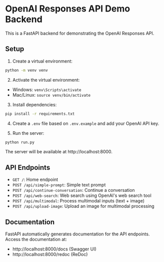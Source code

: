 # OpenAI Responses API Demo Backend

This is a FastAPI backend for demonstrating the OpenAI Responses API.

## Setup

1. Create a virtual environment:
```bash
python -m venv venv
```

2. Activate the virtual environment:
- Windows: `venv\Scripts\activate`
- Mac/Linux: `source venv/bin/activate`

3. Install dependencies:
```bash
pip install -r requirements.txt
```

4. Create a `.env` file based on `.env.example` and add your OpenAI API key.

5. Run the server:
```bash
python run.py
```

The server will be available at http://localhost:8000.

## API Endpoints

- `GET /`: Home endpoint
- `POST /api/simple-prompt`: Simple text prompt
- `POST /api/continue-conversation`: Continue a conversation
- `POST /api/web-search`: Web search using OpenAI's web search tool
- `POST /api/multimodal`: Process multimodal inputs (text + image)
- `POST /api/upload-image`: Upload an image for multimodal processing

## Documentation

FastAPI automatically generates documentation for the API endpoints.
Access the documentation at:
- http://localhost:8000/docs (Swagger UI)
- http://localhost:8000/redoc (ReDoc) 
